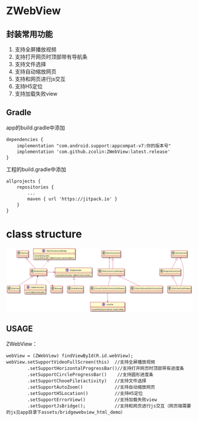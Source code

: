 # ZWebView
## 封装常用功能
1. 支持全屏播放视频
1. 支持打开网页时顶部带有导航条
1. 支持文件选择
1. 支持自动缩放网页
1. 支持和网页进行js交互
1. 支持H5定位
1. 支持加载失败view

## Gradle
app的build.gradle中添加
```
dependencies {
    implementation "com.android.support:appcompat-v7:你的版本号"
    implementation 'com.github.zcolin:ZWebView:latest.release'
}
```
工程的build.gradle中添加
```
allprojects {
	repositories {
		...
		maven { url 'https://jitpack.io' }
	}
}
```
class structure
=
![](class_uml.png)

## USAGE

ZWebView：
```
webView = (ZWebView) findViewById(R.id.webView);
webView.setSupportVideoFullScreen(this)  //支持全屏播放视频
        .setSupportHorizontalProgressBar()//支持打开网页时顶部带有进度条
        .setSupportCircleProgressBar()    //支持圆形进度条
        .setSupportChooeFile(activity)   //支持文件选择
        .setSupportAutoZoom()            //支持自动缩放网页
        .setSupportH5Location()          //支持H5定位
        .setSupportErrorView()           //支持加载失败view
        .setSupportJsBridge();           //支持和网页进行js交互（网页端需要的js见app目录下assets/bridgewebview_html_demo）
```
